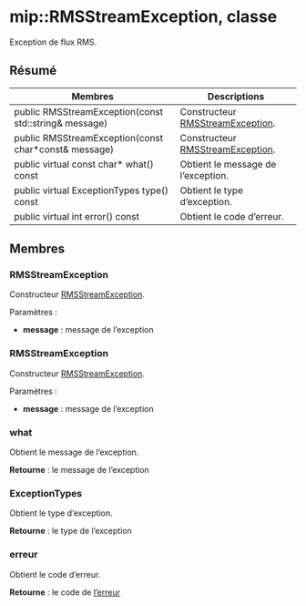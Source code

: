 # <a name="class-miprmsstreamexception"></a>mip::RMSStreamException, classe 
Exception de flux RMS.
  
## <a name="summary"></a>Résumé
 Membres                        | Descriptions                                
--------------------------------|---------------------------------------------
 public RMSStreamException(const std::string& message)  |  Constructeur [RMSStreamException](class_mip_rmsstreamexception.md).
 public RMSStreamException(const char*const& message)  |  Constructeur [RMSStreamException](class_mip_rmsstreamexception.md).
 public virtual const char* what() const  |  Obtient le message de l’exception.
 public virtual ExceptionTypes type() const  |  Obtient le type d’exception.
 public virtual int error() const  |  Obtient le code d’erreur.
  
## <a name="members"></a>Membres
  
### <a name="rmsstreamexception"></a>RMSStreamException
Constructeur [RMSStreamException](class_mip_rmsstreamexception.md).

Paramètres :  
* **message** : message de l’exception


  
### <a name="rmsstreamexception"></a>RMSStreamException
Constructeur [RMSStreamException](class_mip_rmsstreamexception.md).

Paramètres :  
* **message** : message de l’exception


  
### <a name="what"></a>what
Obtient le message de l’exception.

  
**Retourne** : le message de l’exception
  
### <a name="exceptiontypes"></a>ExceptionTypes
Obtient le type d’exception.

  
**Retourne** : le type de l’exception
  
### <a name="error"></a>erreur
Obtient le code d’erreur.

  
**Retourne** : le code de [l’erreur](class_mip_error.md)